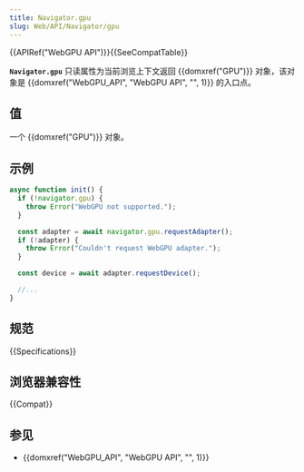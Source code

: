 ```yaml
---
title: Navigator.gpu
slug: Web/API/Navigator/gpu
---
```


{{APIRef("WebGPU API")}}{{SeeCompatTable}}

**`Navigator.gpu`** 只读属性为当前浏览上下文返回 {{domxref("GPU")}} 对象，该对象是 {{domxref("WebGPU_API", "WebGPU API", "", 1)}} 的入口点。

## 值

一个 {{domxref("GPU")}} 对象。

## 示例

```js
async function init() {
  if (!navigator.gpu) {
    throw Error("WebGPU not supported.");
  }

  const adapter = await navigator.gpu.requestAdapter();
  if (!adapter) {
    throw Error("Couldn't request WebGPU adapter.");
  }

  const device = await adapter.requestDevice();

  //...
}
```

## 规范

{{Specifications}}

## 浏览器兼容性

{{Compat}}

## 参见

- {{domxref("WebGPU_API", "WebGPU API", "", 1)}}
